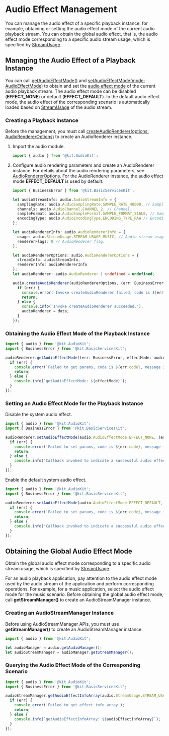# Audio Effect Management
<!--Kit: Audio Kit-->
<!--Subsystem: Multimedia-->
<!--Owner: @songshenke-->
<!--Designer: @caixuejiang; @hao-liangfei; @zhanganxiang-->
<!--Tester: @Filger-->
<!--Adviser: @zengyawen-->

You can manage the audio effect of a specific playback instance, for example, obtaining or setting the audio effect mode of the current audio playback stream. You can obtain the global audio effect, that is, the audio effect mode corresponding to a specific audio stream usage, which is specified by [StreamUsage](../../reference/apis-audio-kit/arkts-apis-audio-e.md#streamusage).

## Managing the Audio Effect of a Playback Instance

You can call [getAudioEffectMode()](../../reference/apis-audio-kit/arkts-apis-audio-AudioRenderer.md#getaudioeffectmode10) and [setAudioEffectMode(mode: AudioEffectMode)](../../reference/apis-audio-kit/arkts-apis-audio-AudioRenderer.md#setaudioeffectmode10) to obtain and set the [audio effect mode](../../reference/apis-audio-kit/arkts-apis-audio-e.md#audioeffectmode10) of the current audio playback stream. The audio effect mode can be disabled (**EFFECT_NONE**) or default (**EFFECT_DEFAULT**). In the default audio effect mode, the audio effect of the corresponding scenario is automatically loaded based on [StreamUsage](../../reference/apis-audio-kit/arkts-apis-audio-e.md#streamusage) of the audio stream.

### Creating a Playback Instance

Before the management, you must call [createAudioRenderer(options: AudioRendererOptions)](../../reference/apis-audio-kit/arkts-apis-audio-f.md#audiocreateaudiorenderer8) to create an AudioRenderer instance.

1. Import the audio module.

    ```ts
    import { audio } from '@kit.AudioKit';
    ```

2. Configure audio rendering parameters and create an AudioRenderer instance. For details about the audio rendering parameters, see [AudioRendererOptions](../../reference/apis-audio-kit/arkts-apis-audio-i.md#audiorendereroptions8). For the AudioRenderer instance, the audio effect mode **EFFECT_DEFAULT** is used by default.

    ```ts
    import { BusinessError } from '@kit.BasicServicesKit';

    let audioStreamInfo: audio.AudioStreamInfo = {
      samplingRate: audio.AudioSamplingRate.SAMPLE_RATE_48000, // Sampling rate.
      channels: audio.AudioChannel.CHANNEL_2, // Channel.
      sampleFormat: audio.AudioSampleFormat.SAMPLE_FORMAT_S16LE, // Sampling format.
      encodingType: audio.AudioEncodingType.ENCODING_TYPE_RAW // Encoding format.
    };

    let audioRendererInfo: audio.AudioRendererInfo = {
      usage: audio.StreamUsage.STREAM_USAGE_MUSIC, // Audio stream usage type: music. Set this parameter based on the service scenario.
      rendererFlags: 0 // AudioRenderer flag.
    };

    let audioRendererOptions: audio.AudioRendererOptions = {
      streamInfo: audioStreamInfo,
      rendererInfo: audioRendererInfo
    };
    let audioRenderer: audio.AudioRenderer | undefined = undefined;
   
    audio.createAudioRenderer(audioRendererOptions, (err: BusinessError, data: audio.AudioRenderer) => {
      if (err) {
        console.error(`Invoke createAudioRenderer failed, code is ${err.code}, message is ${err.message}`);
        return;
      } else {
        console.info('Invoke createAudioRenderer succeeded.');
        audioRenderer = data;
      }
    });
    ```

### Obtaining the Audio Effect Mode of the Playback Instance

  ```ts
  import { audio } from '@kit.AudioKit';
  import { BusinessError } from '@kit.BasicServicesKit';

  audioRenderer.getAudioEffectMode((err: BusinessError, effectMode: audio.AudioEffectMode) => {
    if (err) {
      console.error(`Failed to get params, code is ${err.code}, message is ${err.message}`);
      return;    
    } else {
      console.info(`getAudioEffectMode: ${effectMode}`);
    }
  });
  ```

### Setting an Audio Effect Mode for the Playback Instance

Disable the system audio effect.

  ```ts
  import { audio } from '@kit.AudioKit';
  import { BusinessError } from '@kit.BasicServicesKit';

  audioRenderer.setAudioEffectMode(audio.AudioEffectMode.EFFECT_NONE, (err: BusinessError) => {
    if (err) {
      console.error(`Failed to set params, code is ${err.code}, message is ${err.message}`);
      return;
    } else {
      console.info('Callback invoked to indicate a successful audio effect mode setting.');
    }
  });
  ```

Enable the default system audio effect.

  ```ts
  import { audio } from '@kit.AudioKit';
  import { BusinessError } from '@kit.BasicServicesKit';

  audioRenderer.setAudioEffectMode(audio.AudioEffectMode.EFFECT_DEFAULT, (err: BusinessError) => {
    if (err) {
      console.error(`Failed to set params, code is ${err.code}, message is ${err.message}`);
      return;
    } else {
      console.info('Callback invoked to indicate a successful audio effect mode setting.');
    }
  });
  ```

## Obtaining the Global Audio Effect Mode

Obtain the global audio effect mode corresponding to a specific audio stream usage, which is specified by [StreamUsage](../../reference/apis-audio-kit/arkts-apis-audio-e.md#streamusage).

For an audio playback application, pay attention to the audio effect mode used by the audio stream of the application and perform corresponding operations. For example, for a music application, select the audio effect mode for the music scenario. Before obtaining the global audio effect mode, call **getStreamManager()** to create an AudioStreamManager instance.

### Creating an AudioStreamManager Instance

Before using AudioStreamManager APIs, you must use **getStreamManager()** to create an AudioStreamManager instance.

   ```ts
   import { audio } from '@kit.AudioKit';

   let audioManager = audio.getAudioManager();
   let audioStreamManager = audioManager.getStreamManager();
   ```

### Querying the Audio Effect Mode of the Corresponding Scenario

  ```ts
  import { audio } from '@kit.AudioKit';
  import { BusinessError } from '@kit.BasicServicesKit';

  audioStreamManager.getAudioEffectInfoArray(audio.StreamUsage.STREAM_USAGE_MUSIC, async (err: BusinessError, audioEffectInfoArray: audio.AudioEffectInfoArray) => {
    if (err) {
      console.error('Failed to get effect info array');
      return;    
    } else {
      console.info(`getAudioEffectInfoArray: ${audioEffectInfoArray}`);
    }
  });
  ```
